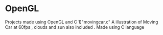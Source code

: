 # OpenGL
Projects made using OpenGL and C 
1)"movingcar.c" A illustration of Moving Car at 60fps , clouds and sun also included . Made using C language  
